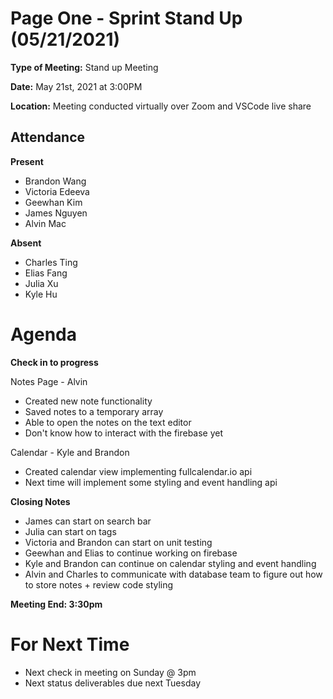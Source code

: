 # Page One - Sprint Stand Up (05/21/2021)

**Type of Meeting:** Stand up Meeting

**Date:** May 21st, 2021 at 3:00PM

**Location:** Meeting conducted virtually over Zoom and VSCode live share

## Attendance

**Present**
- Brandon Wang
- Victoria Edeeva
- Geewhan Kim
- James Nguyen
- Alvin Mac


**Absent**
- Charles Ting
- Elias Fang
- Julia Xu
- Kyle Hu

# Agenda
**Check in to progress**

Notes Page - Alvin
- Created new note functionality
- Saved notes to a temporary array
- Able to open the notes on the text editor
- Don't know how to interact with the firebase yet

Calendar - Kyle and Brandon
- Created calendar view implementing fullcalendar.io api
- Next time will implement some styling and event handling api


**Closing Notes**
- James can start on search bar
- Julia can start on tags
- Victoria and Brandon can start on unit testing
- Geewhan and Elias to continue working on firebase
- Kyle and Brandon can continue on calendar styling and event handling
- Alvin and Charles to communicate with database team to figure out how to store notes + review code styling

**Meeting End: 3:30pm**

# For Next Time
- Next check in meeting on Sunday @ 3pm
- Next status deliverables due next Tuesday
